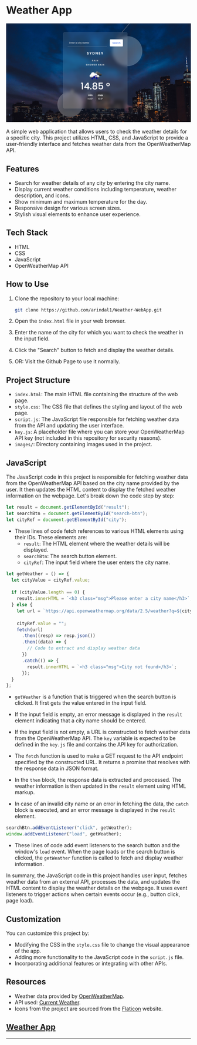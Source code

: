 # Weather App

![Weather App](images/screenshot.png)

A simple web application that allows users to check the weather details for a specific city. This project utilizes HTML, CSS, and JavaScript to provide a user-friendly interface and fetches weather data from the OpenWeatherMap API.

## Features

- Search for weather details of any city by entering the city name.
- Display current weather conditions including temperature, weather description, and icons.
- Show minimum and maximum temperature for the day.
- Responsive design for various screen sizes.
- Stylish visual elements to enhance user experience.

## Tech Stack

- HTML
- CSS
- JavaScript
- OpenWeatherMap API

## How to Use

1. Clone the repository to your local machine:

   ```bash
   git clone https://github.com/arindal1/Weather-WebApp.git
   ```

2. Open the `index.html` file in your web browser.

3. Enter the name of the city for which you want to check the weather in the input field.

4. Click the "Search" button to fetch and display the weather details.

5. OR: Visit the Github Page to use it normally.

## Project Structure

- `index.html`: The main HTML file containing the structure of the web page.
- `style.css`: The CSS file that defines the styling and layout of the web page.
- `script.js`: The JavaScript file responsible for fetching weather data from the API and updating the user interface.
- `key.js`: A placeholder file where you can store your OpenWeatherMap API key (not included in this repository for security reasons).
- `images/`: Directory containing images used in the project.

## JavaScript

The JavaScript code in this project is responsible for fetching weather data from the OpenWeatherMap API based on the city name provided by the user. It then updates the HTML content to display the fetched weather information on the webpage. Let's break down the code step by step:

```javascript
let result = document.getElementById("result");
let searchBtn = document.getElementById("search-btn");
let cityRef = document.getElementById("city");
```

- These lines of code fetch references to various HTML elements using their IDs. These elements are:
  - `result`: The HTML element where the weather details will be displayed.
  - `searchBtn`: The search button element.
  - `cityRef`: The input field where the user enters the city name.

```javascript
let getWeather = () => {
  let cityValue = cityRef.value;

  if (cityValue.length == 0) {
    result.innerHTML = `<h3 class="msg">Please enter a city name</h3>`;
  } else {
    let url = `https://api.openweathermap.org/data/2.5/weather?q=${cityValue}&appid=${key}&units=metric`;

    cityRef.value = "";
    fetch(url)
      .then((resp) => resp.json())
      .then((data) => {
        // Code to extract and display weather data
      })
      .catch(() => {
        result.innerHTML = `<h3 class="msg">City not found</h3>`;
      });
  }
};
```

- `getWeather` is a function that is triggered when the search button is clicked. It first gets the value entered in the input field.

- If the input field is empty, an error message is displayed in the `result` element indicating that a city name should be entered.

- If the input field is not empty, a URL is constructed to fetch weather data from the OpenWeatherMap API. The `key` variable is expected to be defined in the `key.js` file and contains the API key for authorization.

- The `fetch` function is used to make a GET request to the API endpoint specified by the constructed URL. It returns a promise that resolves with the response data in JSON format.

- In the `then` block, the response data is extracted and processed. The weather information is then updated in the `result` element using HTML markup.

- In case of an invalid city name or an error in fetching the data, the `catch` block is executed, and an error message is displayed in the `result` element.

```javascript
searchBtn.addEventListener("click", getWeather);
window.addEventListener("load", getWeather);
```

- These lines of code add event listeners to the search button and the window's `load` event. When the page loads or the search button is clicked, the `getWeather` function is called to fetch and display weather information.

In summary, the JavaScript code in this project handles user input, fetches weather data from an external API, processes the data, and updates the HTML content to display the weather details on the webpage. It uses event listeners to trigger actions when certain events occur (e.g., button click, page load).

## Customization

You can customize this project by:

- Modifying the CSS in the `style.css` file to change the visual appearance of the app.
- Adding more functionality to the JavaScript code in the `script.js` file.
- Incorporating additional features or integrating with other APIs.

## Resources

- Weather data provided by [OpenWeatherMap](https://openweathermap.org/).
- API used: [Current Weather](https://openweathermap.org/current).
- Icons from the project are sourced from the [Flaticon](https://www.flaticon.com/) website.

## [Weather App]()

---

